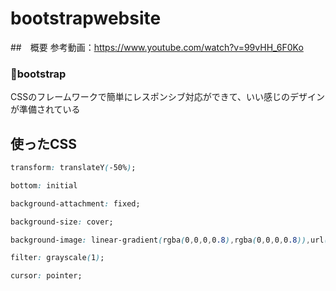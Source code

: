 # bootstrapwebsite

##　概要
参考動画：https://www.youtube.com/watch?v=99vHH_6F0Ko  

### bootstrap
CSSのフレームワークで簡単にレスポンシブ対応ができて、いい感じのデザインが準備されている

## 使ったCSS

```css
transform: translateY(-50%);
```

```css
bottom: initial
```

```css
background-attachment: fixed;
```

```css
background-size: cover;
```

```css
background-image: linear-gradient(rgba(0,0,0,0.8),rgba(0,0,0,0.8)),url(./img.services.jpg);
```

```css
filter: grayscale(1);
```


```css
cursor: pointer;
```
